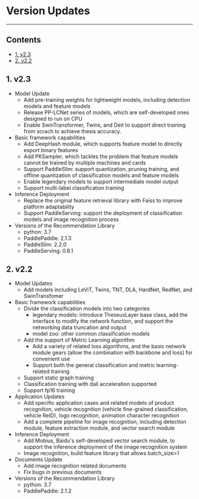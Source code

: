 # Version Updates

------

## Contents

- [1. v2.3](https://github.com/PaddlePaddle/PaddleClas/blob/release%2F2.3/docs/zh_CN/others/versions.md#1)
- [2. v2.2](https://github.com/PaddlePaddle/PaddleClas/blob/release%2F2.3/docs/zh_CN/others/versions.md#2)



## 1. v2.3

- Model Update
  - Add pre-training weights for lightweight models, including detection models and feature models
  - Release PP-LCNet series of models, which are self-developed ones designed to run on CPU
  - Enable SwinTransformer, Twins, and Deit to support direct training from scrach to achieve thesis accuracy.
- Basic framework capabilities
  - Add DeepHash module, which supports feature model to directly export binary features
  - Add PKSampler, which tackles the problem that feature models cannot be trained by multiple machines and cards
  - Support PaddleSlim: support quantization, pruning training, and offline quantization of classification models and feature models
  - Enable legendary models to support intermediate model output
  - Support multi-label classification training
- Inference Deployment
  - Replace the original feature retrieval library with Faiss to improve platform adaptability
  - Support PaddleServing: support the deployment of classification models and image recognition process
- Versions of the Recommendation Library
  - python: 3.7
  - PaddlePaddle: 2.1.3
  - PaddleSlim: 2.2.0
  - PaddleServing: 0.6.1



## 2. v2.2

- Model Updates
  - Add models including LeViT, Twins, TNT, DLA, HardNet, RedNet, and SwinTransfomer
- Basic framework capabilities
  - Divide the classification models into two categories
    - legendary models: introduce TheseusLayer base class, add the interface to modify the network function, and support the networking data truncation and output
    - model zoo: other common classification models
  - Add the support of Metric Learning algorithm
    - Add a variety of related loss algorithms, and the basic network module gears (allow the combination with backbone and loss) for convenient use
    - Support both the general classification and metric learning-related training
  - Support static graph training
  - Classification training with dali acceleration supported
  - Support fp16 training
- Application Updates
  - Add specific application cases and related models of product recognition, vehicle recognition (vehicle fine-grained classification, vehicle ReID), logo recognition, animation character recognition
  - Add a complete pipeline for image recognition, including detection module, feature extraction module, and vector search module
- Inference Deployment
  - Add Mobius, Baidu's self-developed vector search module, to support the inference deployment of the image recognition system
  - Image recognition, build feature library that allows batch_size>1
- Documents Update
  - Add image recognition related documents
  - Fix bugs in previous documents
- Versions of the Recommendation Library
  - python: 3.7
  - PaddlePaddle: 2.1.2
